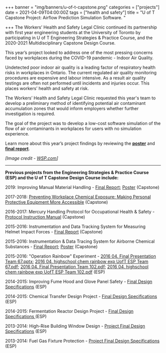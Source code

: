 +++
banner = "img/banners/u-of-t-capstone.png"
categories = ["projects"]
date = 2021-04-09T04:00:00Z
tags = ["health and safety"]
title = "U of T Capstone Project: Airflow Prediction Simulation Software. "

+++
The Workers’ Health and Safety Legal Clinic continued its partnership with first year engineering students at the University of Toronto by participating in U of T Engineering Strategies & Practice Course, and the 2020-2021 Multidisciplinary Capstone Design Course.

This year’s project looked to address one of the most pressing concerns faced by workplaces during the COVID-19 pandemic - Indoor Air Quality.

Undetected poor indoor air quality is a leading factor of respiratory health risks in workplaces in Ontario. The current regulated air quality monitoring procedures are expensive and labour intensive. As a result air quality testings are often not performed until incidents and injuries occur. This places workers’ health and safety at risk.

The Workers’ Health and Safety Legal Clinic requested this year's team to develop a preliminary method of identifying potential air contaminant accumulation zones that would inform employers whether further investigation is required.

The goal of the project was to develop a low-cost software simulation of the flow of air contaminants in workplaces for users with no simulation experience.

Learn more about this year’s project findings by reviewing the [**poster**](https://s3.amazonaws.com/newsletter.workers-safety.ca/newsletters/Clinic+Projects/U+of+T+Capstone+Project/2021-Team+H%26S+-+Design+Showcase+Poster.pdf) and [**final report**](https://s3.amazonaws.com/newsletter.workers-safety.ca/newsletters/Clinic+Projects/U+of+T+Capstone+Project/2021-Team+H%26S+-+Final+Report.pdf).

_\[Image credit -_ [_WSP.com_](https://www.wsp.com/-/media/Insights/Global/Image/social-Better-air-better-normal.jpg)_\]_

***

**Previous projects from the Engineering Strategies & Practice Course (ESP) and the U of T Capstone Design Course include:**

2019: Improving Manual Material Handling - [Final Report](https://s3.amazonaws.com/newsletter.workers-safety.ca/newsletters/Clinic+Projects/U+of+T+Capstone+Project/2020-CapstoneProject-APS490+H%26S+-+Final+Report.pdf); [Poster](https://s3.amazonaws.com/newsletter.workers-safety.ca/newsletters/Clinic+Projects/U+of+T+Capstone+Project/2020-WHSLC-Capstone+Project-Poster.png) (Capstone)

2017-2018: [Preventing Workplace Chemical Exposure: Making Personal Protective Equipment More Accessible](https://s3.amazonaws.com/newsletter.workers-safety.ca/newsletters/Clinic+Projects/U+of+T+Capstone+Project/2017-2018+Preventing+Workplace+Chemical+Exposure+-+Making+PPE+More+Accessible.pdf) (Capstone)

2016-2017: Mercury Handling Protocol for Occupational Health & Safety - [Protocol Instruction Manual](https://s3.amazonaws.com/newsletter.workers-safety.ca/newsletters/Clinic+Projects/U+of+T+Capstone+Project/MercuryHandlingProtocol-InstructionManual.pdf) (Capstone)

2015-2016: Instrumentation and Data Tracking System for Measuring Helmet Impact Forces - [Final Report](https://s3.amazonaws.com/newsletter.workers-safety.ca/newsletters/Clinic+Projects/U+of+T+Capstone+Project/2015+03+24.+++POSTER++++HELMET+IMPACT+FORCES.pdf) (Capstone)

2015-2016: Instrumentation & Data Tracing System for Airborne Chemical Substances - [Final Report](https://s3.amazonaws.com/newsletter.workers-safety.ca/newsletters/Clinic+Projects/U+of+T+Capstone+Project/2015+03+23.++APS490+-+Final+Deliverable+-+H%26S2+-+2015.pdf); [Poster](https://s3.amazonaws.com/newsletter.workers-safety.ca/newsletters/Clinic+Projects/U+of+T+Capstone+Project/2015+03+23.++Showcase_H%26S2_APS490.pdf) (Capstone)

2015-2016: "Operation Rainbow" Experiment - [2016 04. Final Presentation Team 67.pptx](https://s3.amazonaws.com/newsletter.workers-safety.ca/newsletters/2016+04/2016+04.++Final+Presentation++Team+67.pptx); [2016 04. highschool chem rainbow exp UofT ESP Team 67.pdf](https://s3.amazonaws.com/newsletter.workers-safety.ca/newsletters/2016+04/2016+04.++highschool+chem+rainbow+exp+UofT+ESP+Team+67.pdf); [2016 04. Final Presentation Team 102.pdf](https://s3.amazonaws.com/newsletter.workers-safety.ca/newsletters/2016+04/2016+04.++Final+Presentation+Team+102.pdf); [2016 04. highschool chem rainbow exp UofT ESP Team 102.pdf](https://s3.amazonaws.com/newsletter.workers-safety.ca/newsletters/2016+04/2016+04.++highschool+chem+rainbow+exp+UofT+ESP+Team+102.pdf) (ESP)

2014-2015: Improving Fume Hood and Glove Panel Safety - [Final Design Specifications](https://s3.amazonaws.com/newsletter.workers-safety.ca/newsletters/Clinic+Projects/U+of+T+Capstone+Project/2015+04+10.+++%5B%5D2%5B%5D+++U+of+T+++Fume+Hood+--+Glove+Panel.pdf) (ESP)

2014-2015: Chemical Transfer Design Project - [Final Design Specifications](https://s3.amazonaws.com/newsletter.workers-safety.ca/newsletters/Clinic+Projects/U+of+T+Capstone+Project/2015+04+28.+++%5B%5D2%5B%5D+++U+of+T++Chemical+transfer+design+.pdf) (ESP)

2014-2015: Fermentation Reactor Design Project - [Final Design Specifications ](https://s3.amazonaws.com/newsletter.workers-safety.ca/newsletters/Clinic+Projects/U+of+T+Capstone+Project/2015+04+15.++%5B%5D2%5B%5D++++U+of+T+++++fermentation+reactor++.pdf)(ESP)

2013-2014: High-Rise Building Window Design - [Project Final Design Specifications](https://s3.amazonaws.com/newsletter.workers-safety.ca/newsletters/Clinic+Projects/U+of+T+Capstone+Project/2014+04.+U+of+T+ESP+FDS++high-rise+building+window+design.pdf) (ESP)

2013-2014: Fuel Gas Fixture Protection - [Project Final Design Specifications](https://s3.amazonaws.com/newsletter.workers-safety.ca/newsletters/Clinic+Projects/U+of+T+Capstone+Project/2014+04.+U+of+T+ESP+FDS++fuel+gas+fixtures.pdf) (ESP)